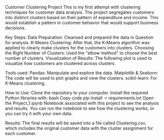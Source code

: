 Customer Clustering Project
This is my first attempt with clustering techniques for customer data analysis. The project segregates customers into distinct clusters based on their pattern of expenditure and income. This would establish a pattern in customer behavior that would support business decisions.

Key Steps:
Data Preparation: Cleansed and prepared the data in Question for analysis.
K-Means Clustering: After that, the K-Means algorithm was applied to clearly make clusters for the customers into clusters.
Choosing the Right Number of Clusters: Used the "elbow method" to choose the best number of clusters.
Visualization of Results: The following plot is used to visualize how customers are clustered across clusters.

Tools used:
Pandas: Manipulate and explore the data.
Matplotlib & Seaborn: The code will be used to plot graphs and view the clusters.
scikit-learn: For K-Means clustering.

How to Use:
Clone the repository to your computer.
Install the required Python libraries with:
bash
Copy code
pip install -r requirements.txt
Open the Project_1.ipynb Notebook associated with this project to see the analysis and results.
You can run the notebook to see how the clustering works, or you can try it with your own data.

Results:
The final results will be saved into a file called Clustering.csv, which includes the original customer data with the cluster assignment for each customer.
